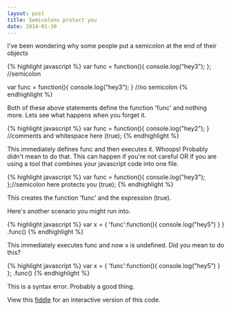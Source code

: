 ```yaml
---
layout: post
title: Semicolons protect you
date: 2014-01-30
---
```

I've been wondering why some people put a semicolon at the end of their objects

{% highlight javascript %}
var func = function(){
    console.log("hey3");
}; //semicolon

var func = function(){
    console.log("hey3");
} //no semicolon 
{% endhighlight %}


Both of these above statements define the function 'func' and nothing more.  Lets see what happens when you forget it.

{% highlight javascript %}
var func = function(){
    console.log("hey2");
}
//comments and whitespace here
(true);
{% endhighlight %}

This immediately defines func and then executes it.  Whoops!  Probably didn't mean to do that.  This can happen if you're not careful OR if you are using a tool that combines your javascript code into one file.

{% highlight javascript %}
var func = function(){
    console.log("hey3");
};//semicolon here protects you
(true);
{% endhighlight %}

This creates the function 'func' and the expression (true).

Here's another scenario you might run into.

{% highlight javascript %}
var x = {
    'func':function(){
        console.log("hey5")
    }
}
.func()
{% endhighlight %}

This immediately executes func and now x is undefined.  Did you mean to do this?

{% highlight javascript %}
var x = {
'func':function(){
    console.log("hey5")
    }
};
.func()
{% endhighlight %}

This is a syntax error.  Probably a good thing.

View this [fiddle](http://jsfiddle.net/627YC/2/) for an interactive version of this code.